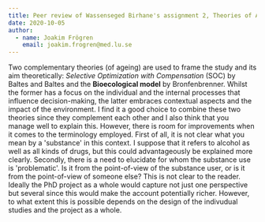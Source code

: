 ```yaml
---
title: Peer review of Wassenseged Birhane's assignment 2, Theories of Ageing 2020
date: 2020-10-05
author:
  - name: Joakim Frögren
    email: joakim.frogren@med.lu.se
--- 
```


Two complementary theories (of ageing) are used to frame the study and its aim theoretically: *Selective Optimization with Compensation* (SOC) by Baltes and Baltes and the **Bioecological model** by Bronfenbrenner. Whilst the former has a focus on the individual and the internal processes that influence decision-making, the latter embraces contextual aspects and the impact of the environment. I find it a good choice to combine these two theories since they complement each other and I also think that you manage well to explain this. However, there is room for improvements when it comes to the terminology employed. First of all, it is not clear what you mean by a 'substance' in this context. I suppose that it refers to alcohol as well as all kinds of drugs, but this could advantageously be explained more clearly. Secondly, there is a need to elucidate for whom the substance use is 'problematic'. Is it from the point-of-view of the substance user, or is it from the point-of-view of someone else? This is not clear to the reader. Ideally the PhD project as a whole would capture not just one perspective but several since this would make the account potentially richer. However, to what extent this is possible depends on the design of the indivudual studies and the project as a whole.
